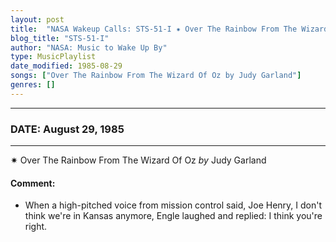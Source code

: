 ```yaml
---
layout: post
title:  "NASA Wakeup Calls: STS-51-I ✷ Over The Rainbow From The Wizard Of Oz by Judy Garland ✫ August 29, 1985"
blog_title: "STS-51-I"
author: "NASA: Music to Wake Up By"
type: MusicPlaylist
date_modified: 1985-08-29
songs: ["Over The Rainbow From The Wizard Of Oz by Judy Garland"]
genres: []
---
```


----
### DATE: August 29, 1985
----
✷ Over The Rainbow From The Wizard Of Oz *by* Judy Garland  

#### Comment:
* When a high-pitched voice from mission control said, Joe Henry, I don't think we're in Kansas anymore, Engle laughed and replied: I think you're right.



<br/>
<center>
	<a target="_blank"
	   href="https://twitter.com/intent/tweet?hashtags=Space,NASA,Playlist,NASAWakeupCalls,SpaceProgram&text=🚀 {{ page.author}}, {{ page.title }}. {{ site.url }}{{ page.url }}&via=nasawakeupcalls"><i class="fab fa-twitter" title="Tweet this page" alt="Tweet this page" style="font-size: 1.3em;"></i></a>
	&nbsp; 	<i class="fas fa-user-astronaut" style="font-size: 1.5em;"></i> &nbsp;
    <a id="custom_amazon_link"
       type="amzn" search="#"
       category="popular music">
    <i class="fab fa-amazon" style="font-size: 1.3em;"></i></a>
</center>

<!-- Randomly resolve an individual entry from a song array -->
<script src="/assets/javascript/seedrandom.min.js"></script>
<script>
  var wake_me_up = ["Over The Rainbow From The Wizard Of Oz by Judy Garland"];
  var prng = new Math.seedrandom();
  function randomSong() {
    song = wake_me_up[Math.floor(Math.random() * wake_me_up.length)];
    var amazon_link = document.getElementById("custom_amazon_link");
    amazon_link.setAttribute("search", song);
  }
  window.onload = randomSong();
</script>
